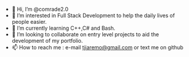 - 👋 Hi, I’m @comrade2.0
- 👀 I’m interested in Full Stack Development to help the daily lives of people easier.
- 🌱 I’m currently learning C++,C# and Bash.
- 💞️ I’m looking to collaborate on entry level projects to aid the development of my portfolio.
- 📫 How to reach me : e-mail tjiaremo@gmail.com or text me on github

<!---
Remo17/Remo17 is a ✨ special ✨ repository because its `README.md` (this file) appears on your GitHub profile.
You can click the Preview link to take a look at your changes.
--->
